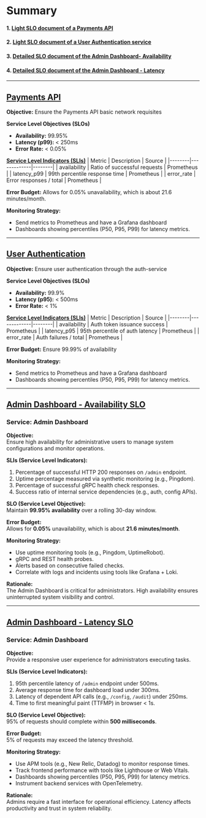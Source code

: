 # Summary

#### 1. [Light SLO document of a Payments API](#option01)
#### 2. [Light SLO document of a User Authentication service](#option02)
#### 3. [Detailed SLO document of the Admin Dashboard- Availability](#option03)
#### 4. [Detailed SLO document of the Admin Dashboard - Latency](#option04)

---

## [Payments API](#option01)

**Objective:**
Ensure the Payments API basic network requisites

**Service Level Objectives (SLOs)**
- **Availability:** 99.95%
- **Latency (p99):** < 250ms
- **Error Rate:** < 0.05%

[**Service Level Indicators (SLIs)**](#indicator01)
| Metric | Description | Source |
|--------|-------------|--------|
| availability | Ratio of successful requests | Prometheus |
| latency_p99 | 99th percentile response time | Prometheus |
| error_rate | Error responses / total | Prometheus |

**Error Budget:**
Allows for 0.05% unavailability, which is about 21.6 minutes/month.

**Monitoring Strategy:**
- Send metrics to Prometheus and have a Grafana dashboard
- Dashboards showing percentiles (P50, P95, P99) for latency metrics.

---

## [User Authentication](#option02)
**Objective:**
Ensure user authentication through the auth-service

**Service Level Objectives (SLOs)**
- **Availability:** 99.9%
- **Latency (p95):** < 500ms
- **Error Rate:** < 1%

[**Service Level Indicators (SLIs)**](#indicator02)
| Metric | Description | Source |
|--------|-------------|--------|
| availability | Auth token issuance success | Prometheus |
| latency_p95 | 95th percentile of auth latency | Prometheus |
| error_rate | Auth failures / total | Prometheus |

**Error Budget:**
Ensure 99.99% of availability

**Monitoring Strategy:**
- Send metrics to Prometheus and have a Grafana dashboard
- Dashboards showing percentiles (P50, P95, P99) for latency metrics.

---

## [Admin Dashboard - Availability SLO](option#03)

### Service: Admin Dashboard

**Objective:**  
Ensure high availability for administrative users to manage system configurations and monitor operations.

**SLIs (Service Level Indicators):**

1. Percentage of successful HTTP 200 responses on `/admin` endpoint.
2. Uptime percentage measured via synthetic monitoring (e.g., Pingdom).
3. Percentage of successful gRPC health check responses.
4. Success ratio of internal service dependencies (e.g., auth, config APIs).

**SLO (Service Level Objective):**  
Maintain **99.95% availability** over a rolling 30-day window.

**Error Budget:**  
Allows for **0.05%** unavailability, which is about **21.6 minutes/month**.

**Monitoring Strategy:**

- Use uptime monitoring tools (e.g., Pingdom, UptimeRobot).
- gRPC and REST health probes.
- Alerts based on consecutive failed checks.
- Correlate with logs and incidents using tools like Grafana + Loki.

**Rationale:**  
The Admin Dashboard is critical for administrators. High availability ensures uninterrupted system visibility and control.

---

## [Admin Dashboard - Latency SLO](#option04)

### Service: Admin Dashboard

**Objective:**  
Provide a responsive user experience for administrators executing tasks.

**SLIs (Service Level Indicators):**

1. 95th percentile latency of `/admin` endpoint under 500ms.
2. Average response time for dashboard load under 300ms.
3. Latency of dependent API calls (e.g., `/config`, `/audit`) under 250ms.
4. Time to first meaningful paint (TTFMP) in browser < 1s.

**SLO (Service Level Objective):**  
95% of requests should complete within **500 milliseconds**.

**Error Budget:**  
5% of requests may exceed the latency threshold.

**Monitoring Strategy:**

- Use APM tools (e.g., New Relic, Datadog) to monitor response times.
- Track frontend performance with tools like Lighthouse or Web Vitals.
- Dashboards showing percentiles (P50, P95, P99) for latency metrics.
- Instrument backend services with OpenTelemetry.

**Rationale:**  
Admins require a fast interface for operational efficiency. Latency affects productivity and trust in system reliability.